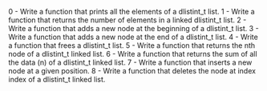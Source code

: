 0 - Write a function that prints all the elements of a dlistint_t list.
1 - Write a function that returns the number of elements in a linked dlistint_t list.
2 - Write a function that adds a new node at the beginning of a dlistint_t list.
3 - Write a function that adds a new node at the end of a dlistint_t list.
4 - Write a function that frees a dlistint_t list.
5 - Write a function that returns the nth node of a dlistint_t linked list.
6 - Write a function that returns the sum of all the data (n) of a dlistint_t linked list.
7 - Write a function that inserts a new node at a given position.
8 - Write a function that deletes the node at index index of a dlistint_t linked list.
